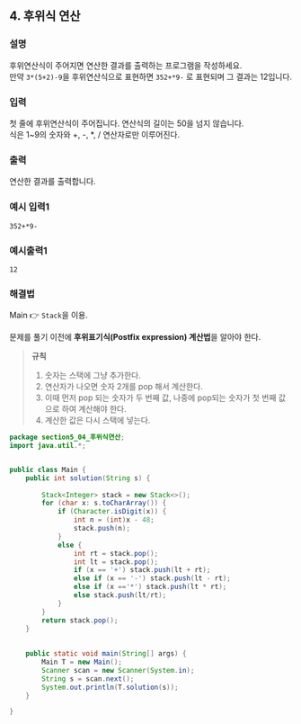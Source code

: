 ## 4. 후위식 연산  
  
### 설명  
후위연산식이 주어지면 연산한 결과를 출력하는 프로그램을 작성하세요.  
만약 `3*(5+2)-9`을 후위연산식으로 표현하면 `352+*9-` 로 표현되며 그 결과는 12입니다.  
  
### 입력  
첫 줄에 후위연산식이 주어집니다. 연산식의 길이는 50을 넘지 않습니다.  
식은 1~9의 숫자와 +, -, *, / 연산자로만 이루어진다.  
  
### 출력  
연산한 결과를 출력합니다.  
  
### 예시 입력1  
```
352+*9-
```  
    
### 예시출력1  

```
12
```  
  
### 해결법  
Main 👉 `Stack`을 이용.  
  
문제를 풀기 이전에 **후위표기식(Postfix expression) 계산법**을 알아야 한다. 
   
> **규칙**  
> 1. 숫자는 스택에 그냥 추가한다.  
> 2. 연산자가 나오면 숫자 2개를 pop 해서 계산한다.  
> 3. 이때 먼저 pop 되는 숫자가 두 번째 값, 나중에 pop되는 숫자가 첫 번째 값으로 하여 계산해야 한다.  
> 4. 계산한 값은 다시 스택에 넣는다.  
  
```java
package section5_04_후위식연산;
import java.util.*;


public class Main {
	public int solution(String s) {
		
		Stack<Integer> stack = new Stack<>();
		for (char x: s.toCharArray()) {
			if (Character.isDigit(x)) {
				int n = (int)x - 48;
				stack.push(n);
			}
			else {
				int rt = stack.pop();
				int lt = stack.pop();
				if (x == '+') stack.push(lt + rt);
				else if (x == '-') stack.push(lt - rt);
				else if (x =='*') stack.push(lt * rt);
				else stack.push(lt/rt);
			}
		}
		return stack.pop();
	}
	
	
	public static void main(String[] args) {
		Main T = new Main();
		Scanner scan = new Scanner(System.in);
		String s = scan.next();
		System.out.println(T.solution(s));
	}

}

```  